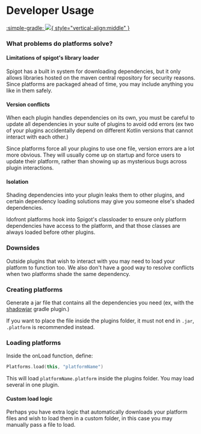 # Developer Usage

[:simple-gradle: ![](https://img.shields.io/maven-metadata/v?label=idofront-platform-loader&metadataUrl=https://repo.mineinabyss.com/releases/com/mineinabyss/idofront-platform-loader/maven-metadata.xml){ style="vertical-align:middle" }](https://repo.mineinabyss.com/#/releases/com/mineinabyss/idofront-platform-loader)

### What problems do platforms solve?

#### Limitations of spigot's library loader

Spigot has a built in system for downloading dependencies, but it only allows libraries hosted on the maven central repository for security reasons. Since platforms are packaged ahead of time, you may include anything you like in them safely.

#### Version conflicts

When each plugin handles dependencies on its own, you must be careful to update all dependencies in your suite of plugins to avoid odd errors (ex two of your plugins accidentally depend on different Kotlin versions that cannot interact with each other.)

Since platforms force all your plugins to use one file, version errors are a lot more obvious. They will usually come up on startup and force users to update their platform, rather than showing up as mysterious bugs across plugin interactions.

#### Isolation

Shading dependencies into your plugin leaks them to other plugins, and certain dependency loading solutions may give you someone else's shaded dependencies.

Idofront platforms hook into Spigot's classloader to ensure only platform dependencies have access to the platform, and that those classes are always loaded before other plugins.

### Downsides

Outside plugins that wish to interact with you may need to load your platform to function too. We also don't have a good way to resolve conflicts when two platforms shade the same dependency.

### Creating platforms

Generate a jar file that contains all the dependencies you need (ex, with the [shadowjar](https://imperceptiblethoughts.com/shadow/getting-started/) gradle plugin.)

If you want to place the file inside the plugins folder, it must not end in `.jar`, `.platform` is recommended instead.

### Loading platforms

Inside the onLoad function, define:

```kotlin
Platforms.load(this, "platformName")
```

This will load `platformName.platform` inside the plugins folder. You may load several in one plugin.

#### Custom load logic

Perhaps you have extra logic that automatically downloads your platform files and wish to load them in a custom folder, in this case you may manually pass a file to load.


